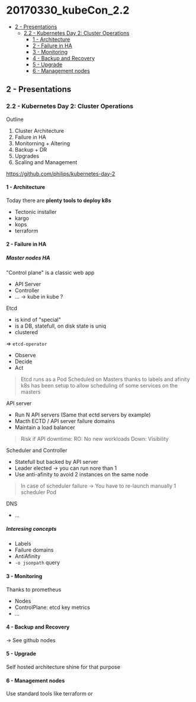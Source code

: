# 20170330_kubeCon_2.2

<!-- MarkdownTOC -->

- [2 - Presentations](#2---presentations)
  - [2.2 - Kubernetes Day 2: Cluster Operations](#22---kubernetes-day-2-cluster-operations)
    - [1 - Architecture](#1---architecture)
    - [2 - Failure in HA](#2---failure-in-ha)
    - [3 - Monitoring](#3---monitoring)
    - [4 - Backup and Recovery](#4---backup-and-recovery)
    - [5 - Upgrade](#5---upgrade)
    - [6 - Management nodes](#6---management-nodes)

<!-- /MarkdownTOC -->




## 2 - Presentations

### 2.2 - Kubernetes Day 2: Cluster Operations

Outline
1. Cluster Architecture
2. Failure in HA
3. Monitorning + Altering
4. Backup + DR
5. Upgrades
6. Scaling and Management

https://github.com/philips/kubernetes-day-2



#### 1 - Architecture

Today there are **plenty tools to deploy k8s**
* Tectonic installer
* kargo
* kops
* terraform


#### 2 - Failure in HA

##### Master nodes HA

"Control plane" is a classic web app
* API Server
* Controller
* ...
-> kube in kube ?

Etcd
* is kind of "special"
* is a DB, statefull, on disk state is uniq
* clustered

=> `etcd-operator`
* Observe
* Decide
* Act

> Etcd runs as a Pod
> Scheduled on Masters thanks to labels and afinity
> k8s has been setup to allow scheduling of some services on the masters


API server
* Run N API servers (Same that ectd servers by example)
* Macth ECTD / API server failure domains
* Maintain a load balancer

> Risk if API downtime:
> RO: No new workloads
> Down: Visibility


Scheduler and Controller
* Statefull but backed by API server
* Leader elected -> you can run nore than 1
* Use anti-afinity to avoid 2 instances on the same node

> In case of scheduler failure
> -> You have to re-launch manually 1 scheduler Pod


DNS
* ...

##### Interesing concepts

* Labels
* Failure domains
* AntiAfinity
* `-o jsonpath` query


#### 3 - Monitoring

Thanks to prometheus
* Nodes
* ControlPlane: etcd key metrics
* ...


#### 4 - Backup and Recovery

-> See github nodes


#### 5 - Upgrade

Self hosted architecture shine for that purpose


#### 6 - Management nodes
Use standard tools like terraform or

